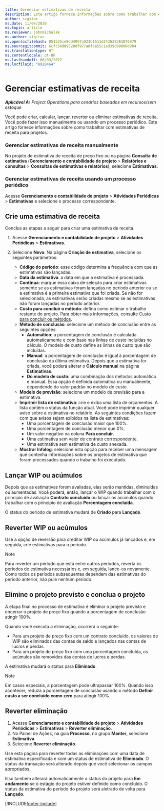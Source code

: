 ```yaml
---
title: Gerenciar estimativas de receita
description: Este artigo fornece informações sobre como trabalhar com estimativas de receita para projetos.
author: sigitac
ms.date: 11/04/2020
ms.topic: article
ms.reviewer: johnmichalak
ms.author: sigitac
ms.openlocfilehash: 051535ce8dd4997a923b1511d242638361076979
ms.sourcegitcommit: 6cfc50d89528df977a8f6a55c1ad39d99800d9b4
ms.translationtype: HT
ms.contentlocale: pt-BR
ms.lasthandoff: 06/03/2022
ms.locfileid: "8928464"
---
```

# <a name="manage-revenue-estimates"></a>Gerenciar estimativas de receita

_**Aplicável A:** Project Operations para cenários baseados em recursos/sem estoque_

Você pode criar, calcular, lançar, reverter ou eliminar estimativas de receita. Você pode fazer isso manualmente ou usando um processo periódico. Este artigo fornece informações sobre como trabalhar com estimativas de receita para projetos.

### <a name="manage-revenue-estimates-manually"></a>Gerenciar estimativas de receita manualmente

No projeto de estimativa de receita de preço fixo ou na página **Consulta de estimativa** (**Gerenciamento e contabilidade de projeto** > **Relatórios e consultas** > **Consultas de estimativas e relatórios**), selecione **Estimativas**.

### <a name="manage-revenue-estimates-using-a-periodic-process"></a>Gerenciar estimativas de receita usando um processo periódico

Acesse **Gerenciamento e contabilidade de projeto** > **Atividades Periódicas** > **Estimativas** e selecione o processo correspondente.

## <a name="create-a-revenue-estimate"></a>Crie uma estimativa de receita

Conclua as etapas a seguir para criar uma estimativa de receita. 

1. Acesse **Gerenciamento e contabilidade de projeto** > **Atividades Periódicas** > **Estimativas**.
2. Selecione **Novo**. Na página **Criação de estimativa**, selecione os seguintes parâmetros:

   - **Código do período**: esse código determina a frequência com que as estimativas são lançadas.
   - **Data da estimativa**: a data em que a estimativa é processada.
   - **Contínua**: marque essa caixa de seleção para criar estimativas somente se as estimativas foram lançadas no período anterior ou se a estimativa é a primeira estimativa que foi criada. Se não for selecionada, as estimativas serão criadas mesmo se as estimativas não foram lançadas no período anterior.
   - **Custo para concluir o método**: defina como estimar o trabalho restante do projeto. Para obter mais informações, consulte [Custo para concluir os métodos](cost-complete-methods.md).
   - **Método de conclusão**: selecione um método de conclusão entre as seguintes opções:
     - **Automático**: a porcentagem de conclusão é calculada automaticamente e com base nas linhas de custo incluídas no cálculo. O modelo de custo define as linhas de custo que são incluídas.
     - **Manual**: a porcentagem de conclusão é igual à porcentagem de conclusão da última estimativa. Depois que a estimativa for criada, você poderá alterar o **Cálculo manual** na página **Estimativas**.
     - **Do modelo de custo**: uma combinação dos métodos automático e manual. Essa opção é definida automática ou manualmente, dependendo do valor padrão no modelo de custo.
   - **Modelo de previsão**: selecione um modelo de previsão para a estimativa.
   - **Imprimir lista de estimativa**: crie e exiba uma lista de orçamentos. A lista contém o status da função atual. Você pode imprimir qualquer aviso sobre a estimativa no relatório. As seguintes condições fazem com que avisos sejam exibidos na lista de estimativas:
     - Uma porcentagem de conclusão maior que 100%.
     - Uma porcentagem de conclusão menor que 0%.
     - Um valor negativo na coluna **Para concluir**.
     - Uma estimativa sem valor de contrato correspondente.
     - Uma estimativa sem estimativa de custo anexada.
   - **Mostrar Infolog**: selecione esta opção para receber uma mensagem que contenha informações sobre os projetos de estimativa que foram processados quando o trabalho foi executado.


## <a name="post-wip-or-accruals"></a>Lançar WIP ou acúmulos

Depois que as estimativas forem avaliadas, elas serão mantidas, diminuídas ou aumentadas. Você poderá, então, lançar o WIP quando trabalhar com o princípio de avaliação **Contrato concluído** ou lançar os acúmulos quando trabalhar com o princípio de avaliação **Porcentagem concluída**.
  
O status do período de estimativa mudará de **Criado** para **Lançado**.

## <a name="reverse-wip-or-accruals"></a>Reverter WIP ou acúmulos

Use a opção de reversão para creditar WIP ou acúmulos já lançados e, em seguida, crie estimativas para o período.

> [!NOTE]
> Para reverter um período que está entre outros períodos, reverta os períodos de estimativa necessários e, em seguida, lance-os novamente. Como todos os períodos subsequentes dependem das estimativas do período anterior, não pule nenhum período.

## <a name="eliminate-the-estimate-project-and-finish-the-project"></a>Elimine o projeto previsto e conclua o projeto

A etapa final no processo de estimativa é eliminar o projeto previsto e encerrar o projeto de preço fixo quando a porcentagem de conclusão atingir 100%.

Quando você executa a eliminação, ocorrerá o seguinte:

- Para um projeto de preço fixo com um contrato concluído, os valores de WIP são eliminados das contas de saldo e lançados nas contas de lucros e perdas.
- Para um projeto de preço fixo com uma porcentagem concluída, os acúmulos são removidos das contas de lucros e perdas.

A estimativa mudará o status para **Eliminado**.

> [!NOTE]
> Em casos especiais, a porcentagem pode ultrapassar 100%. Quando isso acontecer, reduza a porcentagem de conclusão usando o método **Definir custo a ser concluído como zero** para atingir 100%.

## <a name="reverse-elimination"></a>Reverter eliminação

1. Acesse **Gerenciamento e contabilidade de projeto** > **Atividades Periódicas** > **Estimativas** > **Reverter eliminação**. 
2. No Painel de Ações, na guia **Processo**, no grupo **Manter**, selecione **Estimativa**. 
3. Selecione **Reverter eliminação**.

Use esta página para reverter todas as eliminações com uma data de estimativa especificada e com um status de estimativa de **Eliminado**. O status da transação será alterado depois que você selecionar os campos apropriados.

Isso também alterará automaticamente o status do projeto para **Em andamento** se o estágio do projeto estiver definido como concluído. O status da estimativa do período do projeto será aletrado de volta para **Lançado**.


[!INCLUDE[footer-include](../includes/footer-banner.md)]